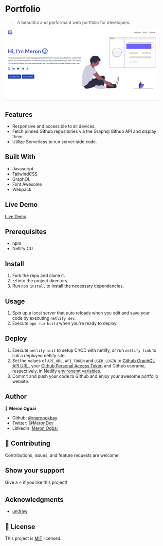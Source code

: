 # Portfolio

> A beautiful and performant web portfolio for developers.

![screenshot](./dist/assets/app_screenshot.png)

## Features

- Responsive and accessible to all devices.
- Fetch pinned Github repositories via the Graphql Github API and display them.
- Utilize Serverless to run server-side code.

## Built With

- Javascript
- TailwindCSS
- GraphQL
- Font Awesome
- Webpack

## Live Demo

[Live Demo](https://meronogbai.me)

## Prerequisites

- npm
- Netlify CLI

## Install

1. Fork the repo and clone it.
1. `cd` into the project directory.
1. Run `npm install` to install the necessary dependencies.

## Usage

1. Spin up a local server that auto reloads when you edit and save your code by executing `netlify dev`.
1. Execute `npm run build` when you're ready to deploy.

## Deploy

1. Execute `netlify init` to setup CI/CD with netlify, or run `netlify link` to link a deployed netlify site.
1. Set  the values of `API_URL`, `API_TOKEN` and `USER_LOGIN` to [Github GraphQL API URL](https://docs.github.com/en/graphql/guides/forming-calls-with-graphql#the-graphql-endpoint), your [Github Personal Access Token](https://github.com/settings/tokens) and Github userame, respectively, in Netlify [environemt variables](https://docs.netlify.com/configure-builds/environment-variables/).
1. Commit and push your code to Github and enjoy your awesome portfolio website.

## Author

👤 **Meron Ogbai**

- Github: [@meronokbay](https://github.com/meronokbay)
- Twitter: [@MeronDev](https://twitter.com/MeronDev)
- Linkedin: [Meron Ogbai](https://linkedin.com/in/meron-ogbai/)

## 🤝 Contributing

Contributions, issues, and feature requests are welcome!

## Show your support

Give a ⭐️ if you like this project!

## Acknowledgments

- [undraw](https://undraw.co/)

## 📝 License

This project is [MIT](./LICENSE) licensed.
